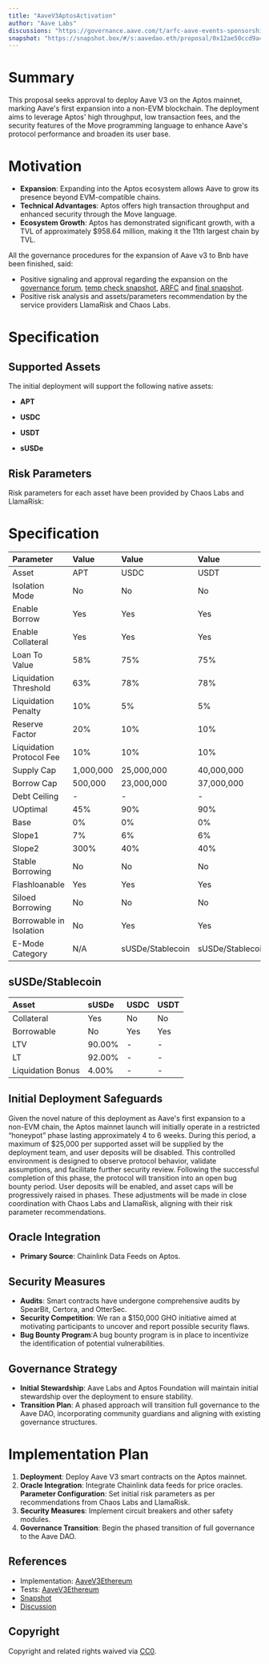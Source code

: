```yaml
---
title: "AaveV3AptosActivation"
author: "Aave Labs"
discussions: "https://governance.aave.com/t/arfc-aave-events-sponsorship-budget-2025/22173"
snapshot: "https://snapshot.box/#/s:aavedao.eth/proposal/0x12ae50ccd9a4cd8edfead63d773e62ca23ea567a458c442557e0b6193e01bb1d"
---
```


# Summary

This proposal seeks approval to deploy Aave V3 on the Aptos mainnet, marking Aave's first expansion into a non-EVM blockchain. The deployment aims to leverage Aptos' high throughput, low transaction fees, and the security features of the Move programming language to enhance Aave's protocol performance and broaden its user base.

# Motivation

- **Expansion**: Expanding into the Aptos ecosystem allows Aave to grow its presence beyond EVM-compatible chains.
- **Technical Advantages**: Aptos offers high transaction throughput and enhanced security through the Move language.
- **Ecosystem Growth**: Aptos has demonstrated significant growth, with a TVL of approximately $958.64 million, making it the 11th largest chain by TVL.

All the governance procedures for the expansion of Aave v3 to Bnb have been finished, said:

- Positive signaling and approval regarding the expansion on the [governance forum](https://governance.aave.com/t/temp-check-aave-v3-deployment-on-aptos-mainnet/18124/17?u=aavelabs), [temp check snapshot](https://snapshot.box/#/s:aavedao.eth/proposal/0x3ab72b46e2039d255c8df47e3210e40a7df5e7d4e079096439a018e28a38a17e), [ARFC](https://governance.aave.com/t/arfc-aave-v3-deployment-on-aptos-mainnet/21823) and [final snapshot](https://snapshot.box/#/s:aavedao.eth/proposal/0x7da9509685cb547a0af6582a110697a40d6056bff566670cc487441cd4c380cd).
- Positive risk analysis and assets/parameters recommendation by the service providers LlamaRisk and Chaos Labs.

# Specification

## Supported Assets

The initial deployment will support the following native assets:

- **APT**

- **USDC**

- **USDT**

- **sUSDe**

## Risk Parameters

Risk parameters for each asset have been provided by Chaos Labs and LlamaRisk:

# Specification

| Parameter                | Value     | Value            | Value            | Value            |
| :----------------------- | :-------- | :--------------- | :--------------- | :--------------- |
| Asset                    | APT       | USDC             | USDT             | sUSDe            |
| Isolation Mode           | No        | No               | No               | No               |
| Enable Borrow            | Yes       | Yes              | Yes              | Yes              |
| Enable Collateral        | Yes       | Yes              | Yes              | Yes              |
| Loan To Value            | 58%       | 75%              | 75%              | 65%              |
| Liquidation Threshold    | 63%       | 78%              | 78%              | 75%              |
| Liquidation Penalty      | 10%       | 5%               | 5%               | 8.5%             |
| Reserve Factor           | 20%       | 10%              | 10%              | 20%              |
| Liquidation Protocol Fee | 10%       | 10%              | 10%              | 10%              |
| Supply Cap               | 1,000,000 | 25,000,000       | 40,000,000       | 14,000,000       |
| Borrow Cap               | 500,000   | 23,000,000       | 37,000,000       | \-               |
| Debt Ceiling             | \-        | \-               | \-               | \-               |
| UOptimal                 | 45%       | 90%              | 90%              | \-               |
| Base                     | 0%        | 0%               | 0%               | \-               |
| Slope1                   | 7%        | 6%               | 6%               | \-               |
| Slope2                   | 300%      | 40%              | 40%              | \-               |
| Stable Borrowing         | No        | No               | No               | No               |
| Flashloanable            | Yes       | Yes              | Yes              | Yes              |
| Siloed Borrowing         | No        | No               | No               | No               |
| Borrowable in Isolation  | No        | Yes              | Yes              | No               |
| E-Mode Category          | N/A       | sUSDe/Stablecoin | sUSDe/Stablecoin | sUSDe/Stablecoin |

## sUSDe/Stablecoin

| Asset             | sUSDe  | USDC | USDT |
| :---------------- | :----- | :--- | :--- |
| Collateral        | Yes    | No   | No   |
| Borrowable        | No     | Yes  | Yes  |
| LTV               | 90.00% | \-   | \-   |
| LT                | 92.00% | \-   | \-   |
| Liquidation Bonus | 4.00%  | \-   | \-   |

## Initial Deployment Safeguards

Given the novel nature of this deployment as Aave's first expansion to a non-EVM chain, the Aptos mainnet launch will initially operate in a restricted “honeypot” phase lasting approximately 4 to 6 weeks. During this period, a maximum of $25,000 per supported asset will be supplied by the deployment team, and user deposits will be disabled. This controlled environment is designed to observe protocol behavior, validate assumptions, and facilitate further security review. Following the successful completion of this phase, the protocol will transition into an open bug bounty period. User deposits will be enabled, and asset caps will be progressively raised in phases. These adjustments will be made in close coordination with Chaos Labs and LlamaRisk, aligning with their risk parameter recommendations.

## Oracle Integration

- **Primary Source**: Chainlink Data Feeds on Aptos.

## Security Measures

- **Audits**: Smart contracts have undergone comprehensive audits by SpearBit, Certora, and OtterSec.
- **Security Competition**: We ran a $150,000 GHO initiative aimed at motivating participants to uncover and report possible security flaws.
- **Bug Bounty Program**:A bug bounty program is in place to incentivize the identification of potential vulnerabilities.

## Governance Strategy

- **Initial Stewardship**: Aave Labs and Aptos Foundation will maintain initial stewardship over the deployment to ensure stability.
- **Transition Plan**: A phased approach will transition full governance to the Aave DAO, incorporating community guardians and aligning with existing governance structures.

# Implementation Plan

1. **Deployment**: Deploy Aave V3 smart contracts on the Aptos mainnet.
2. **Oracle Integration**: Integrate Chainlink data feeds for price oracles.  
   **Parameter Configuration**: Set initial risk parameters as per recommendations from Chaos Labs and LlamaRisk.
3. **Security Measures**: Implement circuit breakers and other safety modules.
4. **Governance Transition**: Begin the phased transition of full governance to the Aave DAO.

## References

- Implementation: [AaveV3Ethereum](https://github.com/bgd-labs/aave-proposals-v3/blob/main/src/20250613_AaveV3Ethereum_AaveV3AptosActivation/AaveV3Ethereum_AaveV3AptosActivation_20250613.sol)
- Tests: [AaveV3Ethereum](https://github.com/bgd-labs/aave-proposals-v3/blob/main/src/20250613_AaveV3Ethereum_AaveV3AptosActivation/AaveV3Ethereum_AaveV3AptosActivation_20250613.t.sol)
- [Snapshot](https://snapshot.box/#/s:aavedao.eth/proposal/0x12ae50ccd9a4cd8edfead63d773e62ca23ea567a458c442557e0b6193e01bb1d)
- [Discussion](https://governance.aave.com/t/arfc-aave-events-sponsorship-budget-2025/22173)

## Copyright

Copyright and related rights waived via [CC0](https://creativecommons.org/publicdomain/zero/1.0/).
